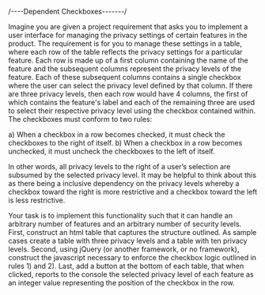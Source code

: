 /----Dependent Checkboxes-------/
 
Imagine you are given a project requirement that asks you to implement a user interface for managing the privacy settings of certain features in the product. The requirement is for you to manage these settings in a table, where each row of the table reflects the privacy settings for a particular feature. Each row is made up of a first column containing the name of the feature and the subsequent columns represent the privacy levels   of the feature. Each of these subsequent columns contains a single checkbox where the user can select the privacy level defined by that column. If there are three privacy levels, then each row would have 4 columns, the first of which contains the feature's label and each of the remaining three are used to select their respective privacy level using the checkbox contained within. The checkboxes must conform to two rules:
 
a) When a checkbox in a row becomes checked, it must check the checkboxes to the right of itself.
b) When a checkbox in a row becomes unchecked, it must uncheck the checkboxes to the left of itself.
 
In other words, all privacy levels to the right of a user’s selection are subsumed by the selected privacy level. It may be helpful to think about this as there being a inclusive dependency on the privacy levels whereby a checkbox toward the right is more restrictive and a checkbox toward the left is less restrictive.
 
Your task is to implement this functionality such that it can handle an arbitrary number of features and an arbitrary number of security levels. First, construct an html table that captures the structure outlined. As sample cases create a table with three privacy levels and a table with ten privacy levels. Second, using jQuery (or another framework, or no framework), construct the javascript necessary to enforce the checkbox logic outlined in rules 1) and 2). Last, add a button at the bottom of each table, that when clicked, reports to the console the selected privacy level of each feature as an integer value representing the position of the checkbox in the row.